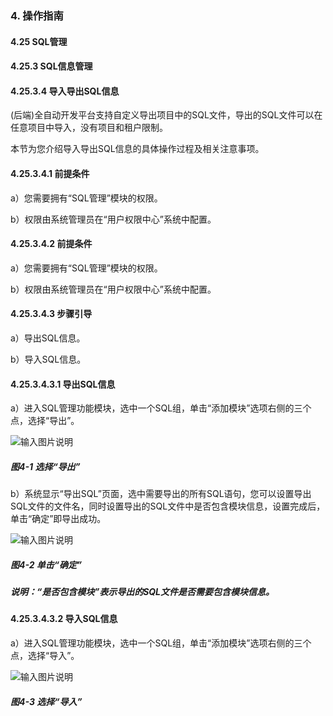### 4. 操作指南

#### 4.25 SQL管理

#### 4.25.3 SQL信息管理

#### 4.25.3.4 导入导出SQL信息

(后端)全自动开发平台支持自定义导出项目中的SQL文件，导出的SQL文件可以在任意项目中导入，没有项目和租户限制。

本节为您介绍导入导出SQL信息的具体操作过程及相关注意事项。

#### 4.25.3.4.1 前提条件

a）您需要拥有“SQL管理”模块的权限。

b）权限由系统管理员在“用户权限中心”系统中配置。

#### 4.25.3.4.2 前提条件

a）您需要拥有“SQL管理”模块的权限。

b）权限由系统管理员在“用户权限中心”系统中配置。

#### 4.25.3.4.3 步骤引导

a）导出SQL信息。

b）导入SQL信息。

#### 4.25.3.4.3.1 导出SQL信息

a）进入SQL管理功能模块，选中一个SQL组，单击“添加模块”选项右侧的三个点，选择“导出”。

![输入图片说明](../../../../../images/SoFlu%EF%BC%88%E5%90%8E%E7%AB%AF%EF%BC%89%E5%BC%80%E5%8F%91%E5%B9%B3%E5%8F%B0/1.%20%E6%9C%80%E6%96%B0%E7%89%88%E6%9C%AC%20-%20%E6%9B%B4%E6%96%B0%E6%97%A5%E6%9C%9F%20-%202022.10.08/4.%20%E6%93%8D%E4%BD%9C%E6%8C%87%E5%8D%97/25.%20SQL%E7%AE%A1%E7%90%86/3.%20SQL%E4%BF%A1%E6%81%AF%E7%AE%A1%E7%90%86/4-1.png)

##### 图4-1 选择“导出”

b）系统显示“导出SQL”页面，选中需要导出的所有SQL语句，您可以设置导出SQL文件的文件名，同时设置导出的SQL文件中是否包含模块信息，设置完成后，单击“确定”即导出成功。

![输入图片说明](../../../../../images/SoFlu%EF%BC%88%E5%90%8E%E7%AB%AF%EF%BC%89%E5%BC%80%E5%8F%91%E5%B9%B3%E5%8F%B0/1.%20%E6%9C%80%E6%96%B0%E7%89%88%E6%9C%AC%20-%20%E6%9B%B4%E6%96%B0%E6%97%A5%E6%9C%9F%20-%202022.10.08/4.%20%E6%93%8D%E4%BD%9C%E6%8C%87%E5%8D%97/25.%20SQL%E7%AE%A1%E7%90%86/3.%20SQL%E4%BF%A1%E6%81%AF%E7%AE%A1%E7%90%86/4-2.png)

##### 图4-2 单击“确定”

##### 说明：“是否包含模块”表示导出的SQL文件是否需要包含模块信息。

#### 4.25.3.4.3.2 导入SQL信息

a）进入SQL管理功能模块，选中一个SQL组，单击“添加模块”选项右侧的三个点，选择“导入”。

![输入图片说明](../../../../../images/SoFlu%EF%BC%88%E5%90%8E%E7%AB%AF%EF%BC%89%E5%BC%80%E5%8F%91%E5%B9%B3%E5%8F%B0/1.%20%E6%9C%80%E6%96%B0%E7%89%88%E6%9C%AC%20-%20%E6%9B%B4%E6%96%B0%E6%97%A5%E6%9C%9F%20-%202022.10.08/4.%20%E6%93%8D%E4%BD%9C%E6%8C%87%E5%8D%97/25.%20SQL%E7%AE%A1%E7%90%86/3.%20SQL%E4%BF%A1%E6%81%AF%E7%AE%A1%E7%90%86/4-3.png)

##### 图4-3 选择“导入”
